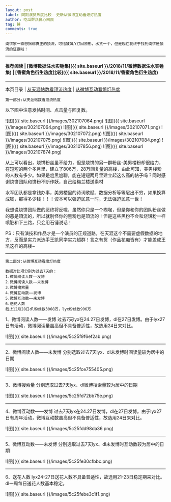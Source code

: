 ```yaml
---
layout: post
label: 同期演员热度比较——更新从微博互动看熄灯热度
author: 吃瓜群众良心网民
tag: 锤
comments: true
---
```


    烧饼家一直想捆绑真正的頂流，可惜被OLY打回原形，水货一个，但是现在我终于找到烧饼是頂流的证据啦！

---

#### 推荐阅读 | [微博数据注水实锤集]({{ site.baseurl }}/2018/11/微博数据注水实锤集) | [香蜜角色衍生热度比较]({{ site.baseurl }}/2018/11/香蜜角色衍生热度) 

---
本页目录 \| [从天涯帖数看顶流热度](#dxjjg) \| [从微博互动看熄灯热度](#dxjjb)

<a class="anchor" name="dxjjg"></a>

    第一部分:从天涯帖数看顶流热度

以下图中注意发帖时间、点击量与回复数。

![图]({{ site.baseurl }}/images/302107064.png)
![图]({{ site.baseurl }}/images/302107064.png)
![图]({{ site.baseurl }}/images/302107071.png)
![图]({{ site.baseurl }}/images/302107072.png)
![图]({{ site.baseurl }}/images/302107075.png)
![图]({{ site.baseurl }}/images/302107084.png)
![图]({{ site.baseurl }}/images/302107856.png)
![图]({{ site.baseurl }}/images/302107874.png)


从上可以看出，烧饼粉丝虽不给力，但是烧饼的另一群粉丝-美男楼粉却很给力，在短短的两个多月里，建立了806万，28万回复量的高楼，由此可知，美男楼粉的人数有多少。如果是尬黑尬聊，能在短短两月里建立起这么高的帖子吗？同时感谢烧饼团队和饼粉不断作妖，自己给梅兰楼送素材

水军团队都是拿钱办事，美男楼里的诗词歌赋、数据分析等等层出不穷，如果换算成钱，那得多少钱！！！资本可以强迫民意一时，无法强迫民意一世！

我想说烧饼团队做的恶终将反噬，虽然你只是一个糊咖，但是你和你的团队粉丝做的恶是頂流的，所以就别怪你的黑粉也是頂流的！但是这些黑粉不会和烧饼粉一样喷脏和下三路，只会用石锤说话！

PS：只有演技和作品才是一个演员的正规道路，在天涯这个不需要虚假数据的地方，反而是实力派选手王凯同学实力超群！言之有货（作品花痴皆有）才能盖成王凯这样的高楼~

---

<a class="anchor" name="dxjjb"></a>

    第二部分:从微博互动看熄灯热度

    数据对比项分别为过去7天的： 
    1.微博阅读人数——发博 
    2.微博阅读人数——未发博 
    3.微博搜索量 
    4.微博互动数——发博 
    5.微博互动数——未发博 
    6.送花人数 
    截止12月28日dl粉丝数3068万，lyx粉丝数996万

1、微博阅读人数——发博
过去7天lyx在24.27日发博，dl在27日发博。由于lyx27日有活动，微博阅读量虽高但不具备普适性，故选用24日来对比。

![图]({{ site.baseurl }}/images/5c25f9f6ef2ab.png)

---

2、微博阅读人数——未发博
分别选取过去7天lyx、dl未发博时阅读量较为居中的日期

![图]({{ site.baseurl }}/images/5c25fce755405.png)

---

3、微博搜索量
分别选取过去7天lyx、dl微博搜索量较为居中的日期

![图]({{ site.baseurl }}/images/5c25fd72bb75e.png)

---

4、微博互动数——发博
过去7天lyx在24.27日发博，dl在27日发博。由于lyx27日有周年活动，微博互动数虽高但不具备普适性，故选用24日来对比。

![图]({{ site.baseurl }}/images/5c25fdd98da36.png)

---

5、微博互动数——未发博
分别选取过去7天lyx、dl未发博时互动数较为居中的日期

![图]({{ site.baseurl }}/images/5c25fe30cfbbc.png)

---

6、送花人数
lyx24-27日送花人数不具备普适性，故选用21-23日稳定期来对比。dl一周每日送花人数基本稳定。

![图]({{ site.baseurl }}/images/5c25febe3c1f1.png)

